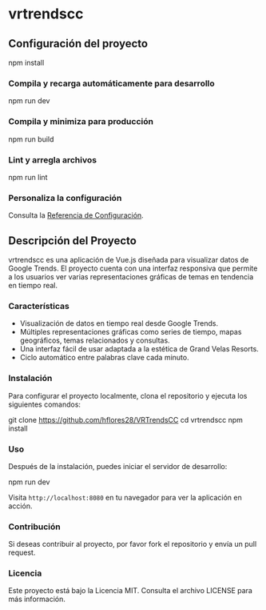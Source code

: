 # vrtrendscc

## Configuración del proyecto

npm install

### Compila y recarga automáticamente para desarrollo

npm run dev

### Compila y minimiza para producción

npm run build

### Lint y arregla archivos

npm run lint

### Personaliza la configuración

Consulta la [Referencia de Configuración](https://vitejs.dev/config/).

## Descripción del Proyecto

vrtrendscc es una aplicación de Vue.js diseñada para visualizar datos de Google Trends. El proyecto cuenta con una interfaz responsiva que permite a los usuarios ver varias representaciones gráficas de temas en tendencia en tiempo real.

### Características

- Visualización de datos en tiempo real desde Google Trends.
- Múltiples representaciones gráficas como series de tiempo, mapas geográficos, temas relacionados y consultas.
- Una interfaz fácil de usar adaptada a la estética de Grand Velas Resorts.
- Ciclo automático entre palabras clave cada minuto.

### Instalación

Para configurar el proyecto localmente, clona el repositorio y ejecuta los siguientes comandos:

git clone https://github.com/hflores28/VRTrendsCC
cd vrtrendscc 
npm install

### Uso

Después de la instalación, puedes iniciar el servidor de desarrollo:

npm run dev

Visita `http://localhost:8080` en tu navegador para ver la aplicación en acción.

### Contribución

Si deseas contribuir al proyecto, por favor fork el repositorio y envía un pull request.

### Licencia

Este proyecto está bajo la Licencia MIT. Consulta el archivo LICENSE para más información.
